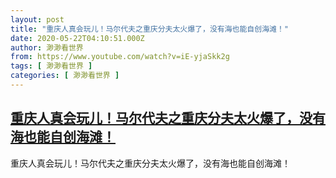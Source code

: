 ```yaml
---
layout: post
title: "重庆人真会玩儿！马尔代夫之重庆分夫太火爆了，没有海也能自创海滩！"
date: 2020-05-22T04:10:51.000Z
author: 渺渺看世界
from: https://www.youtube.com/watch?v=iE-yjaSkk2g
tags: [ 渺渺看世界 ]
categories: [ 渺渺看世界 ]
---
```

<!--1590120651000-->
[重庆人真会玩儿！马尔代夫之重庆分夫太火爆了，没有海也能自创海滩！](https://www.youtube.com/watch?v=iE-yjaSkk2g)
------

<div>
重庆人真会玩儿！马尔代夫之重庆分夫太火爆了，没有海也能自创海滩！
</div>
